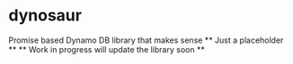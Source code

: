 # dynosaur
Promise based Dynamo DB library that makes sense
** Just a placeholder **
** Work in progress will update the library soon **
